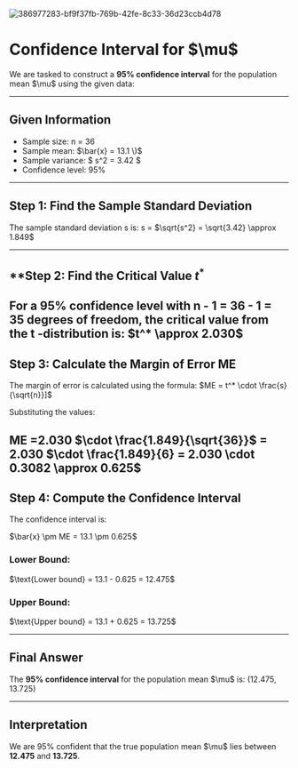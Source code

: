 ![386977283-bf9f37fb-769b-42fe-8c33-36d23ccb4d78](https://github.com/user-attachments/assets/72b37162-428d-4baa-a0da-6d82c9f6812a)

# Confidence Interval for $\mu\$

We are tasked to construct a **95% confidence interval** for the population mean $\mu\$ using the given data:

---

## **Given Information**
- Sample size:  n = 36
- Sample mean: $\bar{x} = 13.1 \)$
- Sample variance: $ s^2 = 3.42 $
- Confidence level: 95%

---

## **Step 1: Find the Sample Standard Deviation**

The sample standard deviation s is:
s = $\sqrt{s^2} = \sqrt{3.42} \approx 1.849\$

---
## **Step 2: Find the Critical Value $t^*$

For a **95% confidence level** with n - 1 = 36 - 1 = 35  degrees of freedom, the critical value from the t -distribution is:
$t^* \approx 2.030\$
--
## **Step 3: Calculate the Margin of Error ME**

The margin of error is calculated using the formula:
$ME = t^* \cdot \frac{s}{\sqrt{n}}\]\$

Substituting the values:

ME =2.030 $\cdot \frac{1.849}{\sqrt{36}}\$ = 2.030 $\cdot \frac{1.849}{6} = 2.030 \cdot 0.3082 \approx 0.625\$
---
## **Step 4: Compute the Confidence Interval**

The confidence interval is:

$\bar{x} \pm ME = 13.1 \pm 0.625\$

### **Lower Bound**:

$\text{Lower bound} = 13.1 - 0.625 = 12.475\$

### **Upper Bound**:
$\text{Upper bound} = 13.1 + 0.625 = 13.725\$

---
## **Final Answer**

The **95% confidence interval** for the population mean $\mu\$ is:
(12.475, 13.725)

---

## **Interpretation**

We are 95% confident that the true population mean $\mu\$ lies between **12.475** and **13.725**.
